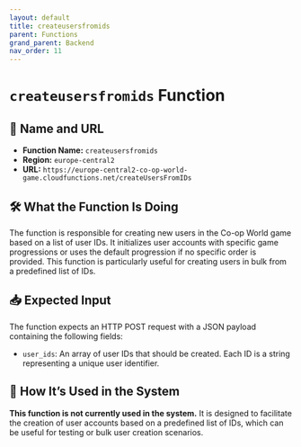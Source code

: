 ```yaml
---
layout: default
title: createusersfromids
parent: Functions
grand_parent: Backend
nav_order: 11
---
```


# `createusersfromids` Function

## 🔗 Name and URL

- **Function Name:** `createusersfromids`
- **Region:** `europe-central2`
- **URL:** `https://europe-central2-co-op-world-game.cloudfunctions.net/createUsersFromIDs`

## 🛠️ What the Function Is Doing

The function is responsible for creating new users in the Co-op World game based on a list of user IDs. It initializes user accounts with specific game progressions or uses the default progression if no specific order is provided. This function is particularly useful for creating users in bulk from a predefined list of IDs.

## 📥 Expected Input

The function expects an HTTP POST request with a JSON payload containing the following fields:

- `user_ids`: An array of user IDs that should be created. Each ID is a string representing a unique user identifier.

## 🔄 How It’s Used in the System

**This function is not currently used in the system.** It is designed to facilitate the creation of user accounts based on a predefined list of IDs, which can be useful for testing or bulk user creation scenarios.
